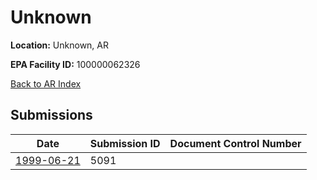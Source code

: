 # Unknown

**Location:** Unknown, AR

**EPA Facility ID:** 100000062326

[Back to AR Index](../../index.md)

## Submissions

| Date | Submission ID | Document Control Number |
|------|--------------|-------------------------|
| [1999-06-21](submissions/5091.md) | 5091 |  |

